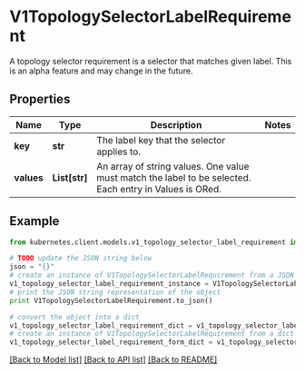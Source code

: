 # V1TopologySelectorLabelRequirement

A topology selector requirement is a selector that matches given label. This is an alpha feature and may change in the future.

## Properties

Name | Type | Description | Notes
------------ | ------------- | ------------- | -------------
**key** | **str** | The label key that the selector applies to. | 
**values** | **List[str]** | An array of string values. One value must match the label to be selected. Each entry in Values is ORed. | 

## Example

```python
from kubernetes.client.models.v1_topology_selector_label_requirement import V1TopologySelectorLabelRequirement

# TODO update the JSON string below
json = "{}"
# create an instance of V1TopologySelectorLabelRequirement from a JSON string
v1_topology_selector_label_requirement_instance = V1TopologySelectorLabelRequirement.from_json(json)
# print the JSON string representation of the object
print V1TopologySelectorLabelRequirement.to_json()

# convert the object into a dict
v1_topology_selector_label_requirement_dict = v1_topology_selector_label_requirement_instance.to_dict()
# create an instance of V1TopologySelectorLabelRequirement from a dict
v1_topology_selector_label_requirement_form_dict = v1_topology_selector_label_requirement.from_dict(v1_topology_selector_label_requirement_dict)
```
[[Back to Model list]](../README.md#documentation-for-models) [[Back to API list]](../README.md#documentation-for-api-endpoints) [[Back to README]](../README.md)


